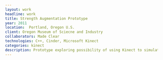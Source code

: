```yaml
---
layout: work
headline: work
title: Strength Augmentation Prototype
year: 2011
location:  Portland, Oregon U.S.
client: Oregon Museum of Sciecne and Industry
collaborators: Made Clear
technologies: C++, Cinder, Microsoft Kinect
categories: kinect
description: Prototype exploring possibility of using Kinect to simulate augmenting a persons physical capabilities.
---
```

